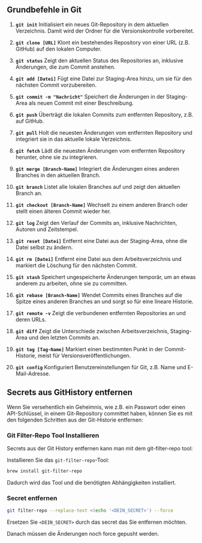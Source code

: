 ## Grundbefehle in Git

1. **`git init`**
   Initialisiert ein neues Git-Repository in dem aktuellen Verzeichnis. Damit wird der Ordner für die Versionskontrolle vorbereitet.

2. **`git clone [URL]`**
   Klont ein bestehendes Repository von einer URL (z.B. GitHub) auf den lokalen Computer.

3. **`git status`**
   Zeigt den aktuellen Status des Repositories an, inklusive Änderungen, die zum Commit anstehen.

4. **`git add [Datei]`**
   Fügt eine Datei zur Staging-Area hinzu, um sie für den nächsten Commit vorzubereiten.

5. **`git commit -m "Nachricht"`**
   Speichert die Änderungen in der Staging-Area als neuen Commit mit einer Beschreibung.

6. **`git push`**
   Überträgt die lokalen Commits zum entfernten Repository, z.B. auf GitHub.

7. **`git pull`**
   Holt die neuesten Änderungen vom entfernten Repository und integriert sie in das aktuelle lokale Verzeichnis.

8. **`git fetch`**
   Lädt die neuesten Änderungen vom entfernten Repository herunter, ohne sie zu integrieren.

9. **`git merge [Branch-Name]`**
   Integriert die Änderungen eines anderen Branches in den aktuellen Branch.

10. **`git branch`**
    Listet alle lokalen Branches auf und zeigt den aktuellen Branch an.

11. **`git checkout [Branch-Name]`**
    Wechselt zu einem anderen Branch oder stellt einen älteren Commit wieder her.

12. **`git log`**
    Zeigt den Verlauf der Commits an, inklusive Nachrichten, Autoren und Zeitstempel.

13. **`git reset [Datei]`**
    Entfernt eine Datei aus der Staging-Area, ohne die Datei selbst zu ändern.

14. **`git rm [Datei]`**
    Entfernt eine Datei aus dem Arbeitsverzeichnis und markiert die Löschung für den nächsten Commit.

15. **`git stash`**
    Speichert ungespeicherte Änderungen temporär, um an etwas anderem zu arbeiten, ohne sie zu committen.

16. **`git rebase [Branch-Name]`**
    Wendet Commits eines Branches auf die Spitze eines anderen Branches an und sorgt so für eine lineare Historie.

17. **`git remote -v`**
    Zeigt die verbundenen entfernten Repositories an und deren URLs.

18. **`git diff`**
    Zeigt die Unterschiede zwischen Arbeitsverzeichnis, Staging-Area und den letzten Commits an.

19. **`git tag [Tag-Name]`**
    Markiert einen bestimmten Punkt in der Commit-Historie, meist für Versionsveröffentlichungen.

20. **`git config`**
    Konfiguriert Benutzereinstellungen für Git, z.B. Name und E-Mail-Adresse.

## Secrets aus GitHistory entfernen

Wenn Sie versehentlich ein Geheimnis, wie z.B. ein Passwort oder einen API-Schlüssel, in einem Git-Repository committet haben, können Sie es mit den folgenden Schritten aus der Git-Historie entfernen:

### Git Filter-Repo Tool Installieren

Secrets aus der Git History entfernen kann man mit dem git-filter-repo tool:

Installieren Sie das `git-filter-repo`-Tool:

```bash title="MacOS mit Brew"
brew install git-filter-repo
```

Dadurch wird das Tool und die benötigten Abhängigkeiten installiert.

### Secret entfernen
```bash
git filter-repo --replace-text <(echo '<DEIN_SECRET>') --force
```

Ersetzen Sie `<DEIN_SECRET>` durch das secret das Sie entfernen möchten.

Danach müssen die Änderungen noch force gepusht werden.
